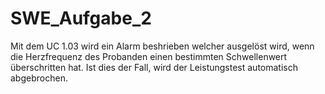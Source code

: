 # SWE_Aufgabe_2
Mit dem UC 1.03 wird ein Alarm beshrieben welcher ausgelöst wird, wenn die Herzfrequenz des Probanden einen bestimmten Schwellenwert überschritten hat. Ist dies der Fall, wird der Leistungstest automatisch abgebrochen.
